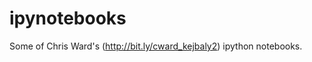 ipynotebooks
============

Some of Chris Ward's (http://bit.ly/cward_kejbaly2) ipython notebooks.


